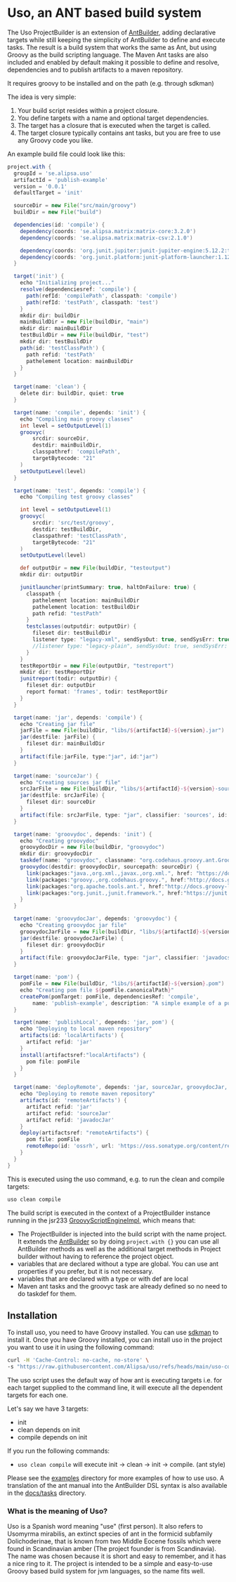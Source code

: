 # Uso, an ANT based build system

The Uso ProjectBuilder is an extension of [AntBuilder](https://docs.groovy-lang.org/latest/html/api/groovy/ant/AntBuilder.html), adding declarative targets while still keeping the simplicity of AntBuilder to define and execute tasks. The result is a build system that works the same as Ant, but using Groovy as the build scripting language. The Maven Ant tasks are also included and enabled by default making it possible to define and resolve, dependencies and to publish artifacts to a maven repository.

It requires groovy to be installed and on the path (e.g. through sdkman)

The idea is very simple:
1. Your build script resides within a project closure.
2. You define targets with a name and optional target dependencies.
3. The target has a closure that is executed when the target is called.
4. The target closure typically contains ant tasks, but you are free to use any Groovy code you like.

An example build file could look like this:

```groovy
project.with {
  groupId = 'se.alipsa.uso'
  artifactId = 'publish-example'
  version = '0.0.1'
  defaultTarget = 'init'

  sourceDir = new File("src/main/groovy")
  buildDir = new File("build")

  dependencies(id: 'compile') {
    dependency(coords: 'se.alipsa.matrix:matrix-core:3.2.0')
    dependency(coords: 'se.alipsa.matrix:matrix-csv:2.1.0')

    dependency(coords: 'org.junit.jupiter:junit-jupiter-engine:5.12.2:test')
    dependency(coords: 'org.junit.platform:junit-platform-launcher:1.12.2:test')
  }

  target('init') {
    echo "Initializing project..."
    resolve(dependenciesref: 'compile') {
      path(refId: 'compilePath', classpath: 'compile')
      path(refId: 'testPath', classpath: 'test')
    }
    mkdir dir: buildDir
    mainBuildDir = new File(buildDir, "main")
    mkdir dir: mainBuildDir
    testBuildDir = new File(buildDir, "test")
    mkdir dir: testBuildDir
    path(id: 'testClassPath') {
      path refid: 'testPath'
      pathelement location: mainBuildDir
    }
  }

  target(name: 'clean') {
    delete dir: buildDir, quiet: true
  }

  target(name: 'compile', depends: 'init') {
    echo "Compiling main groovy classes"
    int level = setOutputLevel(1)
    groovyc(
        srcdir: sourceDir,
        destdir: mainBuildDir,
        classpathref: 'compilePath',
        targetBytecode: "21"
    )
    setOutputLevel(level)
  }

  target(name: 'test', depends: 'compile') {
    echo "Compiling test groovy classes"

    int level = setOutputLevel(1)
    groovyc(
        srcdir: 'src/test/groovy',
        destdir: testBuildDir,
        classpathref: 'testClassPath',
        targetBytecode: "21"
    )
    setOutputLevel(level)

    def outputDir = new File(buildDir, "testoutput")
    mkdir dir: outputDir

    junitlauncher(printSummary: true, haltOnFailure: true) {
      classpath {
        pathelement location: mainBuildDir
        pathelement location: testBuildDir
        path refid: "testPath"
      }
      testclasses(outputdir: outputDir) {
        fileset dir: testBuildDir
        listener type: "legacy-xml", sendSysOut: true, sendSysErr: true
        //listener type: "legacy-plain", sendSysOut: true, sendSysErr: true
      }
    }
    testReportDir = new File(outputDir, "testreport")
    mkdir dir: testReportDir
    junitreport(todir: outputDir) {
      fileset dir: outputDir
      report format: 'frames', todir: testReportDir
    }
  }

  target(name: 'jar', depends: 'compile') {
    echo "Creating jar file"
    jarFile = new File(buildDir, "libs/${artifactId}-${version}.jar")
    jar(destfile: jarFile) {
      fileset dir: mainBuildDir
    }
    artifact(file:jarFile, type:"jar", id:"jar")
  }

  target(name: 'sourceJar') {
    echo "Creating sources jar file"
    srcJarFile = new File(buildDir, "libs/${artifactId}-${version}-sources.jar")
    jar(destfile: srcJarFile) {
      fileset dir: sourceDir
    }
    artifact(file: srcJarFile, type: "jar", classifier: 'sources', id: "sourceJar")
  }

  target(name: 'groovydoc', depends: 'init') {
    echo "Creating groovydoc"
    groovydocDir = new File(buildDir, "groovydoc")
    mkdir dir: groovydocDir
    taskdef(name: "groovydoc", classname: "org.codehaus.groovy.ant.Groovydoc", classpathref: 'compilePath')
    groovydoc(destdir: groovydocDir, sourcepath: sourceDir) {
      link(packages:"java.,org.xml.,javax.,org.xml.", href: "https://docs.oracle.com/en/java/javase/21/docs/api/")
      link(packages:"groovy.,org.codehaus.groovy.", href:"http://docs.groovy-lang.org/latest/html/api/")
      link(packages:"org.apache.tools.ant.", href:"http://docs.groovy-lang.org/docs/ant/api/")
      link(packages:"org.junit.,junit.framework.", href:"https://junit.org/junit5/docs/current/api/")
    }
  }

  target(name: 'groovydocJar', depends: 'groovydoc') {
    echo "Creating groovydoc jar file"
    groovydocJarFile = new File(buildDir, "libs/${artifactId}-${version}-javadoc.jar")
    jar(destfile: groovydocJarFile) {
      fileset dir: groovydocDir
    }
    artifact(file: groovydocJarFile, type: "jar", classifier: 'javadocs', id: "javadocJar")
  }

  target(name: 'pom') {
    pomFile = new File(buildDir, "libs/${artifactId}-${version}.pom")
    echo "Creating pom file ${pomFile.canonicalPath}"
    createPom(pomTarget: pomFile, dependenciesRef: 'compile',
        name: 'publish-example', description: "A simple example of a publishable library")
  }

  target(name: 'publishLocal', depends: 'jar, pom') {
    echo "Deploying to local maven repository"
    artifacts(id: 'localArtifacts') {
      artifact refid: 'jar'
    }
    install(artifactsref:"localArtifacts") {
      pom file: pomFile
    }
  }

  target(name: 'deployRemote', depends: 'jar, sourceJar, groovydocJar, pom') {
    echo "Deploying to remote maven repository"
    artifacts(id: 'remoteArtifacts') {
      artifact refid: 'jar'
      artifact refid: 'sourceJar'
      artifact refid: 'javadocJar'
    }
    deploy(artifactsref: "remoteArtifacts") {
      pom file: pomFile
      remoteRepo(id: 'ossrh', url: 'https://oss.sonatype.org/content/repositories/snapshots/')
    }
  }
}
```

This is executed using the uso command, e.g. to run the clean and compile targets:

```bash
uso clean compile
```

The build script is executed in the context of a ProjectBuilder instance running in the jsr233 [GroovyScriptEngineImpl](https://docs.groovy-lang.org/latest/html/api/org/codehaus/groovy/jsr223/GroovyScriptEngineImpl.html), which means that:
- The ProjectBuilder is injected into the build script with the name project. It extends the [AntBuilder](https://docs.groovy-lang.org/latest/html/api/groovy/ant/AntBuilder.html) so by doing `project.with {}` you can use all AntBuilder methods as well as the additional target methods in Project builder without having to reference the project object.
- variables that are declared without a type are global. You can use ant properties if you prefer, but it is not necessary.
- variables that are declared with a type or with def are local
- Maven ant tasks and the groovyc task are already defined so no need to do taskdef for them.

## Installation
To install uso, you need to have Groovy installed. You can use [sdkman](https://sdkman.io/) to install it. Once you have Groovy installed, you can install uso in the project you want to use it in using the following command:

```bash
curl -H 'Cache-Control: no-cache, no-store' \
-s "https://raw.githubusercontent.com/Alipsa/uso/refs/heads/main/uso-core/src/main/script/installUso.sh" | bash
```
The uso script uses the default way of how ant is executing targets i.e. for each target supplied to the command line, it will execute all the dependent targets for each one.

Let's say we have 3 targets:
- init
- clean depends on init
- compile depends on init

If you run the following commands:
- `uso clean compile` will execute init -> clean -> init -> compile. (ant style)

Please see the [examples](examples) directory for more examples of how to use uso.
A translation of the ant manual into the AntBuilder DSL syntax is also available in the [docs/tasks](docs/tasks) directory.

### What is the meaning of Uso?
Uso is a Spanish word meaning "use" (first person). It also refers to Usomyrma mirabilis, an extinct species of ant in the formicid subfamily Dolichoderinae, that is known from two Middle Eocene fossils which were found in Scandinavian amber (The project founder is from Scandinavia).
The name was chosen because it is short and easy to remember, and it has a nice ring to it. The project is intended to be a simple and easy-to-use Groovy based build system for jvm languages, so the name fits well.


